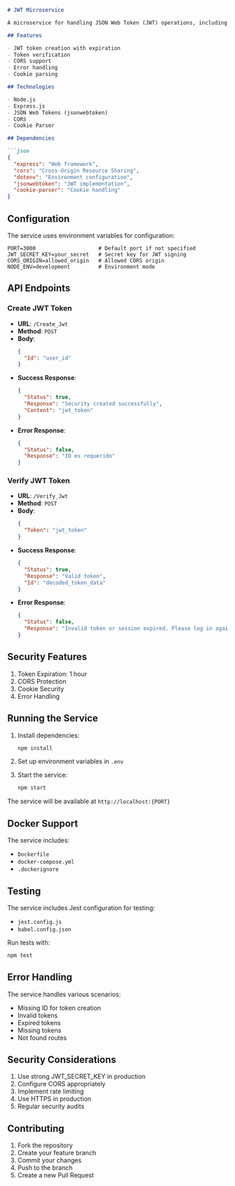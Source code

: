 ```markdown
# JWT Microservice

A microservice for handling JSON Web Token (JWT) operations, including token creation and verification.

## Features

- JWT token creation with expiration
- Token verification
- CORS support
- Error handling
- Cookie parsing

## Technologies

- Node.js
- Express.js
- JSON Web Tokens (jsonwebtoken)
- CORS
- Cookie Parser

## Dependencies

```json
{
  "express": "Web framework",
  "cors": "Cross-Origin Resource Sharing",
  "dotenv": "Environment configuration",
  "jsonwebtoken": "JWT implementation",
  "cookie-parser": "Cookie handling"
}
```

## Configuration

The service uses environment variables for configuration:

```env
PORT=3000                    # Default port if not specified
JWT_SECRET_KEY=your_secret   # Secret key for JWT signing
CORS_ORIGIN=allowed_origin   # Allowed CORS origin
NODE_ENV=development         # Environment mode
```

## API Endpoints

### Create JWT Token

- **URL**: `/Create_Jwt`
- **Method**: `POST`
- **Body**:
  ```json
  {
    "Id": "user_id"
  }
  ```
- **Success Response**:
  ```json
  {
    "Status": true,
    "Response": "Security created successfully",
    "Content": "jwt_token"
  }
  ```
- **Error Response**:
  ```json
  {
    "Status": false,
    "Response": "ID es requerido"
  }
  ```

### Verify JWT Token

- **URL**: `/Verify_Jwt`
- **Method**: `POST`
- **Body**:
  ```json
  {
    "Token": "jwt_token"
  }
  ```
- **Success Response**:
  ```json
  {
    "Status": true,
    "Response": "Valid token",
    "Id": "decoded_token_data"
  }
  ```
- **Error Response**:
  ```json
  {
    "Status": false,
    "Response": "Invalid token or session expired. Please log in again."
  }
  ```

## Security Features

1. Token Expiration: 1 hour
2. CORS Protection
3. Cookie Security
4. Error Handling

## Running the Service

1. Install dependencies:
   ```bash
   npm install
   ```

2. Set up environment variables in `.env`

3. Start the service:
   ```bash
   npm start
   ```

The service will be available at `http://localhost:{PORT}`

## Docker Support

The service includes:
- `Dockerfile`
- `docker-compose.yml`
- `.dockerignore`

## Testing

The service includes Jest configuration for testing:
- `jest.config.js`
- `babel.config.json`

Run tests with:
```bash
npm test
```

## Error Handling

The service handles various scenarios:

- Missing ID for token creation
- Invalid tokens
- Expired tokens
- Missing tokens
- Not found routes

## Security Considerations

1. Use strong JWT_SECRET_KEY in production
2. Configure CORS appropriately
3. Implement rate limiting
4. Use HTTPS in production
5. Regular security audits

## Contributing

1. Fork the repository
2. Create your feature branch
3. Commit your changes
4. Push to the branch
5. Create a new Pull Request
```